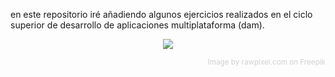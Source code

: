 en este repositorio iré añadiendo algunos ejercicios realizados en el ciclo superior de desarrollo de aplicaciones multiplataforma (dam).

<p align="center">
  <img src="https://img.freepik.com/free-vector/apple-blossom-illustration-xmas-card_53876-75766.jpg" />
</p>

<p align="right">
  <font color="#d0d0d5">
    <sub>Image by rawpixel.com on Freepik</sub>
  </font>
</p>
